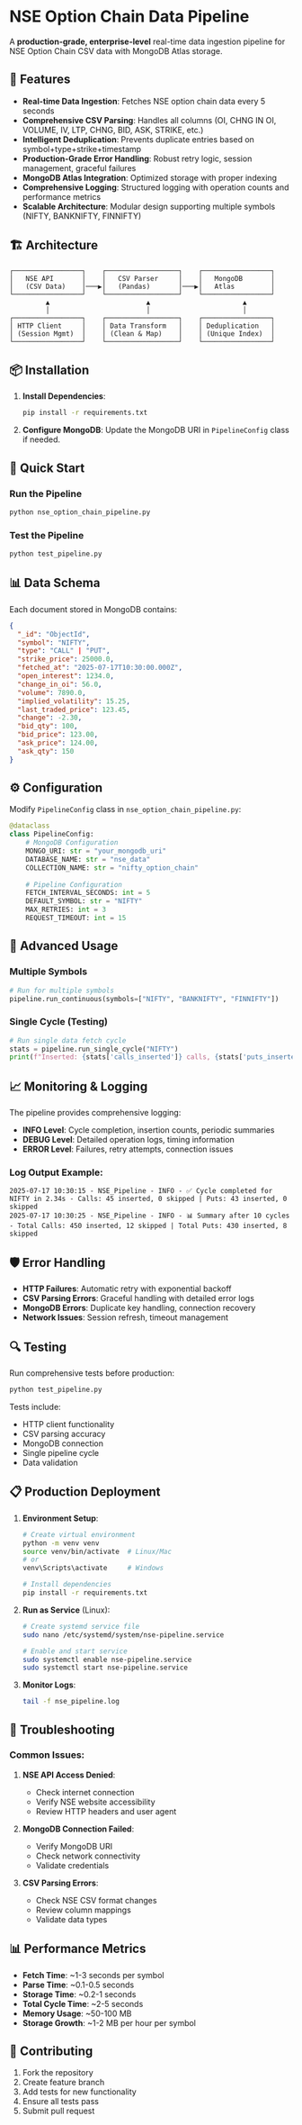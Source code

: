 # NSE Option Chain Data Pipeline

A **production-grade, enterprise-level** real-time data ingestion pipeline for NSE Option Chain CSV data with MongoDB Atlas storage.

## 🎯 Features

- **Real-time Data Ingestion**: Fetches NSE option chain data every 5 seconds
- **Comprehensive CSV Parsing**: Handles all columns (OI, CHNG IN OI, VOLUME, IV, LTP, CHNG, BID, ASK, STRIKE, etc.)
- **Intelligent Deduplication**: Prevents duplicate entries based on symbol+type+strike+timestamp
- **Production-Grade Error Handling**: Robust retry logic, session management, graceful failures
- **MongoDB Atlas Integration**: Optimized storage with proper indexing
- **Comprehensive Logging**: Structured logging with operation counts and performance metrics
- **Scalable Architecture**: Modular design supporting multiple symbols (NIFTY, BANKNIFTY, FINNIFTY)

## 🏗️ Architecture

```
┌─────────────────┐    ┌──────────────────┐    ┌─────────────────┐
│   NSE API       │    │   CSV Parser     │    │   MongoDB       │
│   (CSV Data)    │───▶│   (Pandas)       │───▶│   Atlas         │
└─────────────────┘    └──────────────────┘    └─────────────────┘
         ▲                        ▲                       ▲
         │                        │                       │
┌─────────────────┐    ┌──────────────────┐    ┌─────────────────┐
│ HTTP Client     │    │ Data Transform   │    │ Deduplication   │
│ (Session Mgmt)  │    │ (Clean & Map)    │    │ (Unique Index)  │
└─────────────────┘    └──────────────────┘    └─────────────────┘
```

## 📦 Installation

1. **Install Dependencies**:
   ```bash
   pip install -r requirements.txt
   ```

2. **Configure MongoDB**: Update the MongoDB URI in `PipelineConfig` class if needed.

## 🚀 Quick Start

### Run the Pipeline
```bash
python nse_option_chain_pipeline.py
```

### Test the Pipeline
```bash
python test_pipeline.py
```

## 📊 Data Schema

Each document stored in MongoDB contains:

```json
{
  "_id": "ObjectId",
  "symbol": "NIFTY",
  "type": "CALL" | "PUT", 
  "strike_price": 25000.0,
  "fetched_at": "2025-07-17T10:30:00.000Z",
  "open_interest": 1234.0,
  "change_in_oi": 56.0,
  "volume": 7890.0,
  "implied_volatility": 15.25,
  "last_traded_price": 123.45,
  "change": -2.30,
  "bid_qty": 100,
  "bid_price": 123.00,
  "ask_price": 124.00,
  "ask_qty": 150
}
```

## ⚙️ Configuration

Modify `PipelineConfig` class in `nse_option_chain_pipeline.py`:

```python
@dataclass
class PipelineConfig:
    # MongoDB Configuration
    MONGO_URI: str = "your_mongodb_uri"
    DATABASE_NAME: str = "nse_data"
    COLLECTION_NAME: str = "nifty_option_chain"
    
    # Pipeline Configuration  
    FETCH_INTERVAL_SECONDS: int = 5
    DEFAULT_SYMBOL: str = "NIFTY"
    MAX_RETRIES: int = 3
    REQUEST_TIMEOUT: int = 15
```

## 🔧 Advanced Usage

### Multiple Symbols
```python
# Run for multiple symbols
pipeline.run_continuous(symbols=["NIFTY", "BANKNIFTY", "FINNIFTY"])
```

### Single Cycle (Testing)
```python
# Run single data fetch cycle
stats = pipeline.run_single_cycle("NIFTY")
print(f"Inserted: {stats['calls_inserted']} calls, {stats['puts_inserted']} puts")
```

## 📈 Monitoring & Logging

The pipeline provides comprehensive logging:

- **INFO Level**: Cycle completion, insertion counts, periodic summaries
- **DEBUG Level**: Detailed operation logs, timing information
- **ERROR Level**: Failures, retry attempts, connection issues

### Log Output Example:
```
2025-07-17 10:30:15 - NSE_Pipeline - INFO - ✅ Cycle completed for NIFTY in 2.34s - Calls: 45 inserted, 0 skipped | Puts: 43 inserted, 0 skipped
2025-07-17 10:30:25 - NSE_Pipeline - INFO - 📊 Summary after 10 cycles - Total Calls: 450 inserted, 12 skipped | Total Puts: 430 inserted, 8 skipped
```

## 🛡️ Error Handling

- **HTTP Failures**: Automatic retry with exponential backoff
- **CSV Parsing Errors**: Graceful handling with detailed error logs
- **MongoDB Errors**: Duplicate key handling, connection recovery
- **Network Issues**: Session refresh, timeout management

## 🔍 Testing

Run comprehensive tests before production:

```bash
python test_pipeline.py
```

Tests include:
- HTTP client functionality
- CSV parsing accuracy
- MongoDB connection
- Single pipeline cycle
- Data validation

## 📋 Production Deployment

1. **Environment Setup**:
   ```bash
   # Create virtual environment
   python -m venv venv
   source venv/bin/activate  # Linux/Mac
   # or
   venv\Scripts\activate     # Windows
   
   # Install dependencies
   pip install -r requirements.txt
   ```

2. **Run as Service** (Linux):
   ```bash
   # Create systemd service file
   sudo nano /etc/systemd/system/nse-pipeline.service
   
   # Enable and start service
   sudo systemctl enable nse-pipeline.service
   sudo systemctl start nse-pipeline.service
   ```

3. **Monitor Logs**:
   ```bash
   tail -f nse_pipeline.log
   ```

## 🔧 Troubleshooting

### Common Issues:

1. **NSE API Access Denied**:
   - Check internet connection
   - Verify NSE website accessibility
   - Review HTTP headers and user agent

2. **MongoDB Connection Failed**:
   - Verify MongoDB URI
   - Check network connectivity
   - Validate credentials

3. **CSV Parsing Errors**:
   - Check NSE CSV format changes
   - Review column mappings
   - Validate data types

## 📊 Performance Metrics

- **Fetch Time**: ~1-3 seconds per symbol
- **Parse Time**: ~0.1-0.5 seconds
- **Storage Time**: ~0.2-1 seconds
- **Total Cycle Time**: ~2-5 seconds
- **Memory Usage**: ~50-100 MB
- **Storage Growth**: ~1-2 MB per hour per symbol

## 🤝 Contributing

1. Fork the repository
2. Create feature branch
3. Add tests for new functionality
4. Ensure all tests pass
5. Submit pull request

